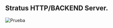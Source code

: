 ## Stratus HTTP/BACKEND Server.

![Prueba](https://drive.google.com/uc?export=view&id=1bLzLVby8HZfxf6ju7izn4n2DGN__PsET)